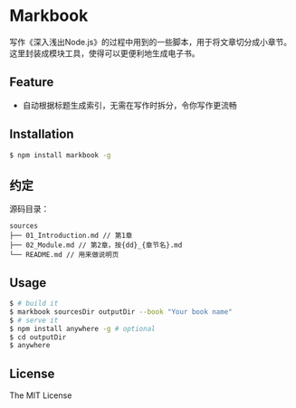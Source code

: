 # Markbook
写作《深入浅出Node.js》的过程中用到的一些脚本，用于将文章切分成小章节。这里封装成模块工具，使得可以更便利地生成电子书。

## Feature

- 自动根据标题生成索引，无需在写作时拆分，令你写作更流畅

## Installation

```bash
$ npm install markbook -g
```

## 约定
源码目录：

```
sources
├── 01_Introduction.md // 第1章
├── 02_Module.md // 第2章，按{dd}_{章节名}.md
└── README.md // 用来做说明页
```

## Usage

```bash
$ # build it
$ markbook sourcesDir outputDir --book "Your book name"
$ # serve it
$ npm install anywhere -g # optional
$ cd outputDir
$ anywhere
```

## License
The MIT License
